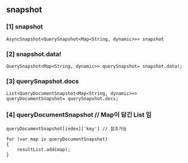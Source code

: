 ## snapshot

### [1] snapshot
```
AsyncSnapshot<QuerySnapshot<Map<String, dynamic>>> snapshot
```

### [2] snapshot.data!
```
QuerySnapshot<Map<String, dynamic>> querySnapshot= snapshot.data!;
```

### [3] querySnapshot.docs
```
List<QueryDocumentSnapshot<Map<String, dynamic>>> queryDocumentSnapshot= querySnapshot.docs;
```

### [4] queryDocumentSnapshot // Map이 담긴 List 임
```
queryDocumentSnapshot[index]['key'] // 참조가능

for (var map in queryDocumentSnapshot)
{
	resultList.add(map);
}
```
